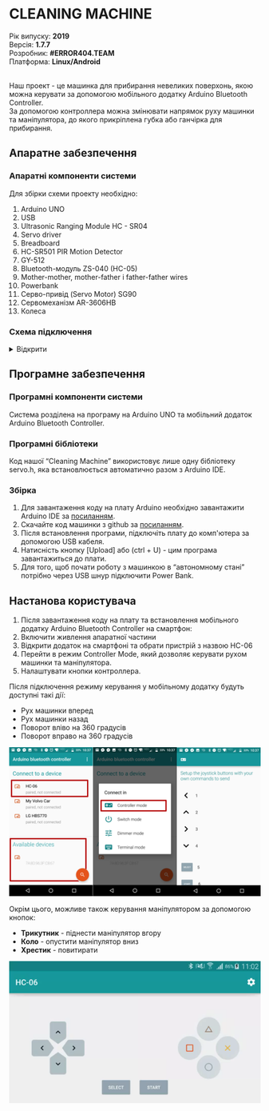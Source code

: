 # CLEANING MACHINE

Рік випуску: __2019__<br/>
Версія: __1.7.7__<br/>
Розробник: __#ERROR404.TEAM__<br/>
Платформа: __Linux/Android__<br/>
<br/>

Наш проект - це машинка для прибирання невеликих поверхонь, якою можна керувати за допомогою мобільного додатку Arduino Bluetooth Controller.<br/>
За допомогою контроллера можна змінювати напрямок руху машинки та маніпулятора, до якого прикріплена губка або ганчірка для прибирання.

## Апаратне забезпечення

### Апаратні компоненти системи
Для збірки схеми проекту необхідно:
1.   Arduino UNO
2.  USB
3.  Ultrasonic Ranging Module HC - SR04
4.  Servo driver
5.  Breadboard
6.  HC-SR501 PIR Motion Detector
7.  GY-512
8.  Bluetooth-модуль ZS-040 (HC-05)
9.   Mother-mother, mother-father і father-father wires
10. Powerbank
11. Серво-привід (Servo Motor) SG90
12. Сервомеханізм AR-3606HB
13. Колеса

### Схема підключення

<details>
    <summary>Відкрити</summary>
<img src = "Untitled Sketch 2_bb.png">
</details>

## Програмне забезпечення

### Програмні компоненти системи
Система розділена на програму на Arduino UNO та мобільний додаток Arduino Bluetooth Controller.

### Програмні бібліотеки
Код нашої “Cleaning Machine” використовує лише одну бібліотеку servo.h, яка встановлюється автоматично разом з Arduino IDE.

### Збірка
1. Для завантаження коду на плату Arduino необхідно завантажити Arduino IDE за [посиланням](https://www.arduino.cc/en/Guide/Linux).
2. Скачайте код машинки з github за [посиланням](https://github.com/progbase/Error404.Repository/blob/master/code).
3. Після встановлення програми, підключіть плату до комп'ютера за допомогою USB кабеля. 
4. Натисність кнопку [Upload] або (ctrl + U) - цим програма завантажиться до плати. 
5. Для того, щоб почати роботу з машинкою в “автономному стані” потрібно через USB шнур підключити Power Bank.

## Настанова користувача

1. Після завантаження коду на плату та встановлення мобільного додатку Arduino Bluetooth Controller на смартфон:
2. Включити живлення апаратної частини
3. Відкрити додаток на смартфоні та обрати пристрій з назвою HC-06 
4. Перейти в режим Controller Mode, який дозволяє керувати рухом машинки та маніпулятора. 
5. Налаштувати кнопки контроллера.

Після підключення режиму керування у мобільному додатку будуть доступні такі дії:
* Рух машинки вперед 
* Рух машинки назад 
* Поворот вліво на 360 градусів
* Поворот вправо на 360 градусів
<img src = "bluetooth_controller1.png">

Окрім цього, можливе також керування маніпулятором за допомогою кнопок:
* **Трикутник** - піднести маніпулятор вгору
* **Коло** - опустити маніпулятор вниз
* **Хрестик** - повитирати
<img src = "bluetooth_controller2.png">
